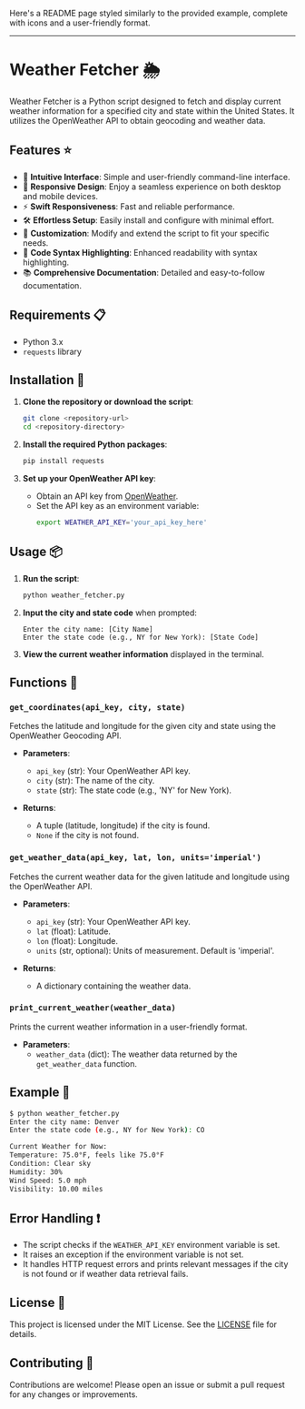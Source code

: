 Here's a README page styled similarly to the provided example, complete with icons and a user-friendly format.

---

# Weather Fetcher 🌦️

Weather Fetcher is a Python script designed to fetch and display current weather information for a specified city and state within the United States. It utilizes the OpenWeather API to obtain geocoding and weather data.

## Features ⭐

- 🌟 **Intuitive Interface**: Simple and user-friendly command-line interface.
- 📱 **Responsive Design**: Enjoy a seamless experience on both desktop and mobile devices.
- ⚡ **Swift Responsiveness**: Fast and reliable performance.
- 🛠️ **Effortless Setup**: Easily install and configure with minimal effort.
- 🎨 **Customization**: Modify and extend the script to fit your specific needs.
- 🧩 **Code Syntax Highlighting**: Enhanced readability with syntax highlighting.
- 📚 **Comprehensive Documentation**: Detailed and easy-to-follow documentation.

## Requirements 📋

- Python 3.x
- `requests` library

## Installation 🚀

1. **Clone the repository or download the script**:
   ```bash
   git clone <repository-url>
   cd <repository-directory>
   ```

2. **Install the required Python packages**:
   ```bash
   pip install requests
   ```

3. **Set up your OpenWeather API key**:
   - Obtain an API key from [OpenWeather](https://home.openweathermap.org/users/sign_up).
   - Set the API key as an environment variable:
     ```bash
     export WEATHER_API_KEY='your_api_key_here'
     ```

## Usage 📦

1. **Run the script**:
   ```bash
   python weather_fetcher.py
   ```

2. **Input the city and state code** when prompted:
   ```
   Enter the city name: [City Name]
   Enter the state code (e.g., NY for New York): [State Code]
   ```

3. **View the current weather information** displayed in the terminal.

## Functions 🔧

### `get_coordinates(api_key, city, state)`

Fetches the latitude and longitude for the given city and state using the OpenWeather Geocoding API.

- **Parameters**:
  - `api_key` (str): Your OpenWeather API key.
  - `city` (str): The name of the city.
  - `state` (str): The state code (e.g., 'NY' for New York).

- **Returns**:
  - A tuple (latitude, longitude) if the city is found.
  - `None` if the city is not found.

### `get_weather_data(api_key, lat, lon, units='imperial')`

Fetches the current weather data for the given latitude and longitude using the OpenWeather API.

- **Parameters**:
  - `api_key` (str): Your OpenWeather API key.
  - `lat` (float): Latitude.
  - `lon` (float): Longitude.
  - `units` (str, optional): Units of measurement. Default is 'imperial'.

- **Returns**:
  - A dictionary containing the weather data.

### `print_current_weather(weather_data)`

Prints the current weather information in a user-friendly format.

- **Parameters**:
  - `weather_data` (dict): The weather data returned by the `get_weather_data` function.

## Example 🌟

```bash
$ python weather_fetcher.py
Enter the city name: Denver
Enter the state code (e.g., NY for New York): CO

Current Weather for Now:
Temperature: 75.0°F, feels like 75.0°F
Condition: Clear sky
Humidity: 30%
Wind Speed: 5.0 mph
Visibility: 10.00 miles
```

## Error Handling ❗

- The script checks if the `WEATHER_API_KEY` environment variable is set.
- It raises an exception if the environment variable is not set.
- It handles HTTP request errors and prints relevant messages if the city is not found or if weather data retrieval fails.

## License 📄

This project is licensed under the MIT License. See the [LICENSE](LICENSE) file for details.

## Contributing 🤝

Contributions are welcome! Please open an issue or submit a pull request for any changes or improvements.

